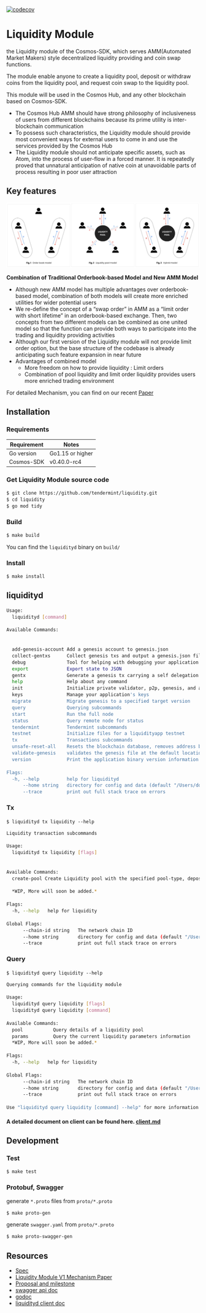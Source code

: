 [![codecov](https://codecov.io/gh/tendermint/liquidity/branch/develop/graph/badge.svg)](https://codecov.io/gh/tendermint/liquidity?branch=develop)

# Liquidity Module
the Liquidity module of the Cosmos-SDK, which serves AMM(Automated Market Makers) style decentralized liquidity providing and coin swap functions.

The module enable anyone to create a liquidity pool, deposit or withdraw coins from the liquidity pool, and request coin swap to the liquidity pool.

This module will be used in the Cosmos Hub, and any other blockchain based on Cosmos-SDK.

- The Cosmos Hub AMM should have strong philosophy of inclusiveness of users from different blockchains because its prime utility is inter-blockchain communication
- To possess such characteristics, the Liquidity module should provide most convenient ways for external users to come in and use the services provided by the Cosmos Hub
- The Liquidity module should not anticipate specific assets, such as Atom, into the process of user-flow in a forced manner. It is repeatedly proved that unnatural anticipation of native coin at unavoidable parts of process resulting in poor user attraction

## Key features

![new-amm-model](doc/img/new-amm-model.png)

**Combination of Traditional Orderbook-based Model and New AMM Model**

- Although new AMM model has multiple advantages over orderbook-based model,
combination of both models will create more enriched utilities for wider potential users
- We re-define the concept of a “swap order” in AMM as a “limit order with short lifetime”
in an orderbook-based exchange. Then, two concepts from two different models can be
combined as one united model so that the function can provide both ways to participate
into the trading and liquidity providing activities
- Although our first version of the Liquidity module will not provide limit order option, but
the base structure of the codebase is already anticipating such feature expansion in
near future
- Advantages of combined model
    - More freedom on how to provide liquidity : Limit orders
    - Combination of pool liquidity and limit order liquidity provides users more enriched trading environment

For detailed Mechanism, you can find on our recent [Paper](https://github.com/tendermint/liquidity/raw/develop/doc/Liquidity%20Module%20V1%20-%20Mechanism%20Explained.pdf)

## Installation

### Requirements

| Requirement | Notes            |
| ----------- | ---------------- |
| Go version  | Go1.15 or higher |
| Cosmos-SDK  | v0.40.0-rc4      |

### Get Liquidity Module source code 
```bash 
$ git clone https://github.com/tendermint/liquidity.git
$ cd liquidity
$ go mod tidy
```

### Build

```bash 
$ make build 
```
You can find the `liquidityd` binary on `build/`

### Install
```bash 
$ make install 
```

## liquidityd

```bash
Usage:
  liquidityd [command]

Available Commands:


  add-genesis-account Add a genesis account to genesis.json
  collect-gentxs      Collect genesis txs and output a genesis.json file
  debug               Tool for helping with debugging your application
  export              Export state to JSON
  gentx               Generate a genesis tx carrying a self delegation
  help                Help about any command
  init                Initialize private validator, p2p, genesis, and application configuration files
  keys                Manage your application's keys
  migrate             Migrate genesis to a specified target version
  query               Querying subcommands
  start               Run the full node
  status              Query remote node for status
  tendermint          Tendermint subcommands
  testnet             Initialize files for a liquidityapp testnet
  tx                  Transactions subcommands
  unsafe-reset-all    Resets the blockchain database, removes address book files, and resets priv_validator.json to the genesis state
  validate-genesis    validates the genesis file at the default location or at the location passed as an arg
  version             Print the application binary version information

Flags:
  -h, --help          help for liquidityd
      --home string   directory for config and data (default "/Users/dongsamb/.liquidityapp")
      --trace         print out full stack trace on errors
```


### Tx

`$ liquidityd tx liquidity --help`

```bash
Liquidity transaction subcommands

Usage:
  liquidityd tx liquidity [flags]


Available Commands:
  create-pool Create Liquidity pool with the specified pool-type, deposit coins

  *WIP, More will soon be added.*

Flags:
  -h, --help   help for liquidity

Global Flags:
      --chain-id string   The network chain ID
      --home string       directory for config and data (default "/Users/dongsamb/.liquidityapp")
      --trace             print out full stack trace on errors
```

### Query

`$ liquidityd query liquidity --help`
```bash
Querying commands for the liquidity module

Usage:
  liquidityd query liquidity [flags]
  liquidityd query liquidity [command]

Available Commands:
  pool           Query details of a liquidity pool
  params         Query the current liquidity parameters information
  *WIP, More will soon be added.*

Flags:
  -h, --help   help for liquidity

Global Flags:
      --chain-id string   The network chain ID
      --home string       directory for config and data (default "/Users/dongsamb/.liquidityapp")
      --trace             print out full stack trace on errors

Use "liquidityd query liquidity [command] --help" for more information about a command.
```

#### A detailed document on client can be found here. [client.md](doc/client.md)

## Development

### Test
```bash 
$ make test
```

### Protobuf, Swagger

generate `*.proto` files from `proto/*.proto`

```bash
$ make proto-gen
```
 
generate `swagger.yaml` from `proto/*.proto`

```bash
$ make proto-swagger-gen
```
 
## Resources
 - [Spec](x/liquidity/spec)
 - [Liquidity Module V1 Mechanism Paper](doc/Liquidity%20Module%20V1%20-%20Mechanism%20Explained.pdf)
 - [Proposal and milestone](https://github.com/b-harvest/Liquidity-Module-For-the-Hub)
 - [swagger api doc](https://app.swaggerhub.com/apis-docs/bharvest/cosmos-sdk_liquidity_module_rest_and_g_rpc_gateway_docs)
 - [godoc](https://pkg.go.dev/github.com/tendermint/liquidity)
 - [liquidityd client doc](doc/client.md)
 
